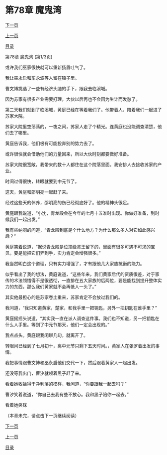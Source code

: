 <h1>第78章   魔鬼湾</h1>
            <div><p><a href="./0232_%E7%AC%AC78%E7%AB%A0_%E9%AD%94%E9%AC%BC%E6%B9%BE.md">下一页</a></p><p><a href="./0230_%E7%AC%AC77%E7%AB%A0_%E5%AE%BF%E6%95%8C.md">上一页</a></p><p><a href="../">目录</a></p></div>
            <div><p>第78章   魔鬼湾 (第1/3页)</p><p>或许我们巫家很快就可以重新扬眉吐气了。</p><p>我让巫永启和车永波等人留在镇子里。</p><p>曹文博挑选了一些有经济头脑的手下，跟我去临溪城。</p><p>因为苏家有很多产业需要打理，大伙以后再也不会因为生计而发愁了。</p><p>第二天我们就到了临溪城，黄庭已经在等着我们了。他带着人，陪着我们一起进了苏家大院。</p><p>苏家大院里空荡荡的，一夜之间，苏家人走了个精光。连黄庭也没能调查清楚，他们去了哪里。</p><p>黄庭告诉我，他们极有可能投奔别的势力去了。</p><p>或许很快就会借助他们的力量回来，所以大伙时刻都要做好准备。</p><p>苏家大院很宽敞，我带来的数十人都住在这个院落里面。我安排人去接收苏家的产业。</p><p>时间过得很快，转眼就要到中元节了。</p><p>这天，黄庭和邵明亮一起赶了来。</p><p>经过这些天的休养，邵明亮的伤已经彻底好了。他的精神头很足。</p><p>黄庭跟我说道，“小沈，青龙殿会在今年的七月十五准时出现。你做好准备，到时候我们一起出发。”</p><p>我有些纳闷的问道，“青龙殿到底是个什么地方？为什么那么多人对它如此感兴趣？”</p><p>黄庭笑着说道，“据说青龙殿是位顶级灵王留下的，里面有很多可遇不可求的宝贝。要是能把它们弄到手，实力肯定会增强很多。”</p><p>我当然明白这个道理，只有实力增强了，才有跟他几大家族抗衡的能力。</p><p>似乎看出了我的想法，黄庭说道，“这些年来，我们黄家后代的资质很差，对于家传的术法领悟得不是很透彻，一直排在五大家族的后两位，要是能找到提升整体实力的东西，那么我们黄家就不会再低人一头了。”</p><p>其实他最担心的是苏家卷土重来，苏家肯定不会放过我们的。</p><p>我问道，“我只知道黄家，楚家，和我手里一把钥匙，另外一把钥匙在谁手里？”</p><p>黄庭摇摇头说道，“其实我一直在派人调查这件事。我们也不知道，另一把钥匙在什么人手里。等到了中元节那天，他们一定会出现的。”</p><p>我点点头。黄庭跟我闲聊几句，就离开了。</p><p>转眼间已经到了七月初十，离中元节只剩下五天时间。，黄家人在张罗着出发的事情。</p><p>我把事情跟曹文博和巫永启他们交代一下，然后跟着黄家人一起出发。</p><p>还没等我出门，曹汐就领着黑子赶了来。</p><p>看着她收拾得干净利落的模样，我问道，“你要跟我一起去吗？”</p><p>曹汐笑着说道，“你自己去我有些不放心。我和黑子陪你一起去。”</p><p>看着她笑眯</p><p>（本章未完，请点击下一页继续阅读）</p></div>
            <div><p><a href="./0232_%E7%AC%AC78%E7%AB%A0_%E9%AD%94%E9%AC%BC%E6%B9%BE.md">下一页</a></p><p><a href="./0230_%E7%AC%AC77%E7%AB%A0_%E5%AE%BF%E6%95%8C.md">上一页</a></p><p><a href="../">目录</a></p></div>